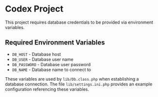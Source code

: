 # Codex Project

This project requires database credentials to be provided via environment variables.

## Required Environment Variables

- `DB_HOST` - Database host
- `DB_USER` - Database user name
- `DB_PASSWORD` - Database user password
- `DB_NAME` - Database name to connect to

These variables are used by `lib/Db.class.php` when establishing a database connection.
The file `lib/settings.ini.php` provides an example configuration referencing these variables.
